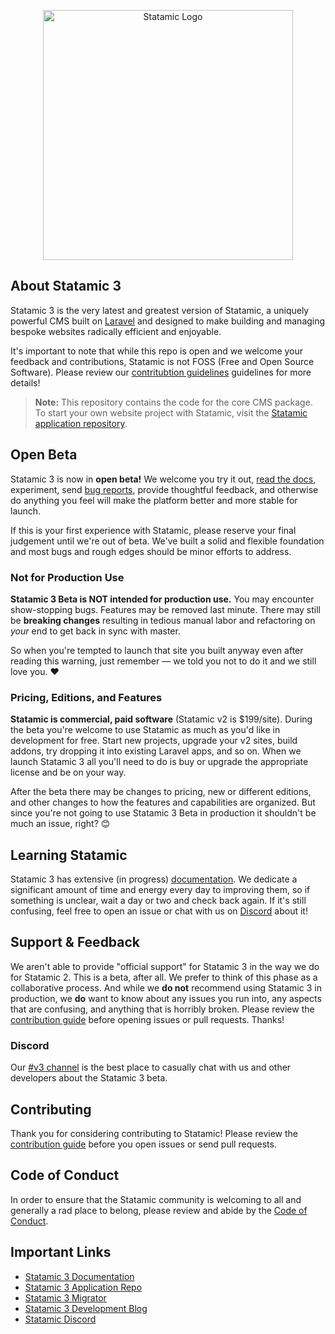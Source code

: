 <p align="center"><img src="https://statamic.com/assets/branding/Statamic-Logo+Wordmark-Rad.svg" width="400" alt="Statamic Logo" /></p>

## About Statamic 3

Statamic 3 is the very latest and greatest version of Statamic, a uniquely powerful CMS built on [Laravel](https://laravel.com) and designed to make building and managing bespoke websites radically efficient and enjoyable.

It's important to note that while this repo is open and we welcome your feedback and contributions, Statamic is not FOSS (Free and Open Source Software). Please review our [contritubtion guidelines][contribution] guidelines for more details!

> **Note:** This repository contains the code for the core CMS package. To start your own website project with Statamic, visit the [Statamic application repository][app-repo].


## Open Beta

Statamic 3 is now in **open beta!** We welcome you try it out, [read the docs](https://statamic.dev), experiment, send [bug reports][contribution], provide thoughtful feedback, and otherwise do anything you feel will make the platform better and more stable for launch.

If this is your first experience with Statamic, please reserve your final judgement until we're out of beta. We've built a solid and flexible foundation and most bugs and rough edges should be minor efforts to address.


### Not for Production Use

**Statamic 3 Beta is NOT intended for production use.** You may encounter show-stopping bugs. Features may be removed last minute. There may still be **breaking changes** resulting in tedious manual labor and refactoring on _your_ end to get back in sync with master.

So when you're tempted to launch that site you built anyway even after reading this warning, just remember &mdash; we told you not to do it and we still love you. :heart:


### Pricing, Editions, and Features

**Statamic is commercial, paid software** (Statamic v2 is $199/site). During the beta you're welcome to use Statamic as much as you'd like in development for free. Start new projects, upgrade your v2 sites, build addons, try dropping it into existing Laravel apps, and so on. When we launch Statamic 3 all you'll need to do is buy or upgrade the appropriate license and be on your way.

After the beta there may be changes to pricing, new or different editions, and other changes to how the features and capabilities are organized. But since you're not going to use Statamic 3 Beta in production it shouldn't be much an issue, right? :blush:


## Learning Statamic

Statamic 3 has extensive (in progress) [documentation][docs]. We dedicate a significant amount of time and energy every day to improving them, so if something is unclear, wait a day or two and check back again. If it's still confusing, feel free to open an issue or chat with us on [Discord][discord] about it!


## Support & Feedback

We aren't able to provide "official support" for Statamic 3 in the way we do for Statamic 2. This is a beta, after all. We prefer to think of this phase as a collaborative process. And while we **do not** recommend using Statamic 3 in production, we **do** want to know about any issues you run into, any aspects that are confusing, and anything that is horribly broken. Please review the [contribution guide][contribution] before opening issues or pull requests. Thanks!


### Discord

Our [#v3 channel][discord] is the best place to casually chat with us and other developers about the Statamic 3 beta.


## Contributing

Thank you for considering contributing to Statamic! Please review the [contribution guide][contribution] before you open issues or send pull requests.


## Code of Conduct

In order to ensure that the Statamic community is welcoming to all and generally a rad place to belong, please review and abide by the [Code of Conduct](https://github.com/statamic/three-cms/wiki/Code-of-Conduct).


## Important Links

- [Statamic 3 Documentation][docs]
- [Statamic 3 Application Repo][app-repo]
- [Statamic 3 Migrator](https://github.com/statamic/migrator)
- [Statamic 3 Development Blog](https://v3.statamic.com)
- [Statamic Discord][discord]

[docs]: https://statamic.dev/
[discord]: https://statamic.com/discord
[contribution]: https://github.com/statamic/three-cms/blob/master/CONTRIBUTING.md
[app-repo]: https://github.com/statamic/three-statamic
